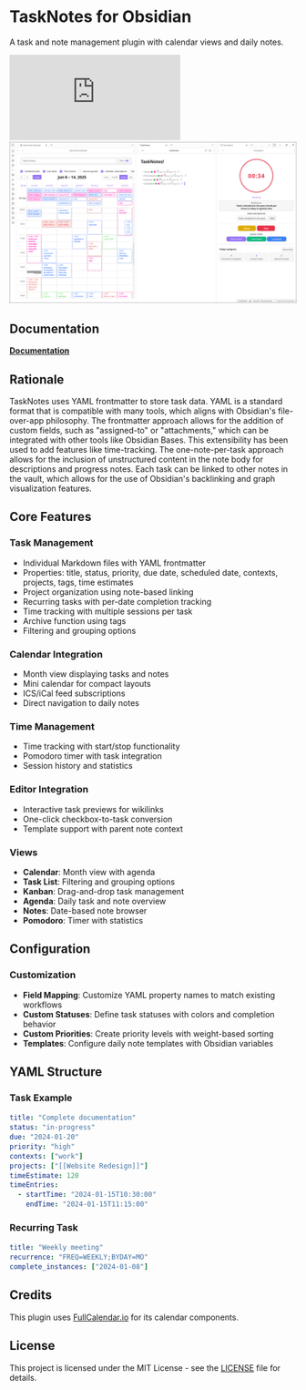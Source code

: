 # TaskNotes for Obsidian

A task and note management plugin with calendar views and daily notes.

![Downloads](https://img.shields.io/github/downloads/callumalpass/tasknotes/main.js)
![Screenshot of biblib Obsidian plugin](https://github.com/callumalpass/tasknotes/blob/main/media/2025-06-15_23-32-16.png)

## Documentation

**[Documentation](https://callumalpass.github.io/tasknotes/)**

## Rationale

TaskNotes uses YAML frontmatter to store task data. YAML is a standard format that is compatible with many tools, which aligns with Obsidian's file-over-app philosophy. The frontmatter approach allows for the addition of custom fields, such as "assigned-to" or "attachments," which can be integrated with other tools like Obsidian Bases. This extensibility has been used to add features like time-tracking. The one-note-per-task approach allows for the inclusion of unstructured content in the note body for descriptions and progress notes. Each task can be linked to other notes in the vault, which allows for the use of Obsidian's backlinking and graph visualization features.

## Core Features

### Task Management
- Individual Markdown files with YAML frontmatter
- Properties: title, status, priority, due date, scheduled date, contexts, projects, tags, time estimates
- Project organization using note-based linking
- Recurring tasks with per-date completion tracking
- Time tracking with multiple sessions per task
- Archive function using tags
- Filtering and grouping options

### Calendar Integration
- Month view displaying tasks and notes
- Mini calendar for compact layouts
- ICS/iCal feed subscriptions
- Direct navigation to daily notes

### Time Management
- Time tracking with start/stop functionality
- Pomodoro timer with task integration
- Session history and statistics

### Editor Integration
- Interactive task previews for wikilinks
- One-click checkbox-to-task conversion
- Template support with parent note context

### Views
- **Calendar**: Month view with agenda
- **Task List**: Filtering and grouping options
- **Kanban**: Drag-and-drop task management
- **Agenda**: Daily task and note overview
- **Notes**: Date-based note browser
- **Pomodoro**: Timer with statistics

## Configuration

### Customization
- **Field Mapping**: Customize YAML property names to match existing workflows
- **Custom Statuses**: Define task statuses with colors and completion behavior
- **Custom Priorities**: Create priority levels with weight-based sorting
- **Templates**: Configure daily note templates with Obsidian variables

## YAML Structure

### Task Example
```yaml
title: "Complete documentation"
status: "in-progress"
due: "2024-01-20"
priority: "high"
contexts: ["work"]
projects: ["[[Website Redesign]]"]
timeEstimate: 120
timeEntries:
  - startTime: "2024-01-15T10:30:00"
    endTime: "2024-01-15T11:15:00"
```

### Recurring Task
```yaml
title: "Weekly meeting"
recurrence: "FREQ=WEEKLY;BYDAY=MO"
complete_instances: ["2024-01-08"]
```

## Credits

This plugin uses [FullCalendar.io](https://fullcalendar.io/) for its calendar components.

## License

This project is licensed under the MIT License - see the [LICENSE](LICENSE) file for details.